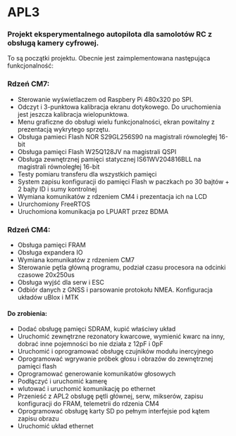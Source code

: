 # APL3
### Projekt eksperymentalnego autopilota dla samolotów RC z obsługą kamery cyfrowej.

To są początki projektu. Obecnie jest zaimplementowana następująca funkcjonalność:
### Rdzeń CM7:
- Sterowanie wyświetlaczem od Raspbery Pi 480x320 po SPI.
- Odczyt i 3-punktowa kalibracja ekranu dotykowego. Do uruchomienia jest jeszcza kalibracja wielopunktowa.
- Menu graficzne do obsługi wielu funkcjonalności, ekran powitalny z prezentacją wykrytego sprzętu.
- Obsługa pamieci Flash NOR S29GL256S90 na magistrali równoległej 16-bit
- Obsługa pamięci Flash W25Q128JV na magistrali QSPI
- Obsługa zewnętrznej pamięci statycznej IS61WV204816BLL na magistrali równoległej 16-bit
- Testy pomiaru transferu dla wszystkich pamięci
- System zapisu konfiguracji do pamięci Flash w paczkach po 30 bajtów + 2 bajty ID i sumy kontrolnej
- Wymiana komunikatów z rdzeniem CM4 i prezentacja ich na LCD
- Ururchomiony FreeRTOS
- Uruchomiona komunikacja po LPUART przez BDMA

### Rdzeń CM4:
- Obsługa pamięci FRAM
- Obsługa expandera IO
- Wymiana komunikatów z rdzeniem CM7
- Sterowanie pętla główną programu, podział czasu procesora na odcinki czasowe 20x250us
- Obsługa wyjść dla serw i ESC
- Odbiór danych z GNSS i parsowanie protokołu NMEA. Konfiguracja układów uBlox i MTK

#### Do zrobienia:
 - Dodać obsługę pamięci SDRAM, kupić właściwy układ
 - Uruchomić zewnętrzne rezonatory kwarcowe, wymienić kwarc na inny, dobrać inne pojemności bo nie działa z 12pF i 0pF
 - Uruchomić i oprogramować obsługę czujników modułu inercyjnego
 - Oprogramować wgrywanie próbek głosu i obrazów do zewnętrznej pamięci flash
 - Oprogramować generowanie komunikatów głosowych
 - Podłączyć i uruchomić kamerę
 - wlutować i uruchomić komunikację po ethernet
 - Przenieść z APL2 obsługę pętli głównej, serw, mikserów, zapisu konfiguracji do FRAM, telemetrii do rdzenia CM4
 - Oprogramować obsługę karty SD po pełnym interfejsie pod kątem zapisu obrazu
 - Uruchomić układ ethernet
 
 

  
    		
  		